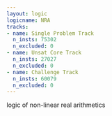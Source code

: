 ```yaml
---
layout: logic
logicname: NRA
tracks:
- name: Single Problem Track
  n_insts: 75302
  n_excluded: 0
- name: Unsat Core Track
  n_insts: 27027
  n_excluded: 0
- name: Challenge Track
  n_insts: 60079
  n_excluded: 0
---
```

logic of non-linear real arithmetics